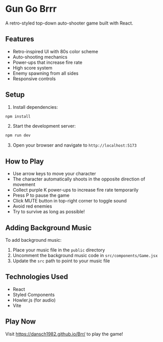 # Gun Go Brrr

A retro-styled top-down auto-shooter game built with React.

## Features

- Retro-inspired UI with 80s color scheme
- Auto-shooting mechanics
- Power-ups that increase fire rate
- High score system
- Enemy spawning from all sides
- Responsive controls

## Setup

1. Install dependencies:
```bash
npm install
```

2. Start the development server:
```bash
npm run dev
```

3. Open your browser and navigate to `http://localhost:5173`

## How to Play

- Use arrow keys to move your character
- The character automatically shoots in the opposite direction of movement
- Collect purple K power-ups to increase fire rate temporarily
- Press P to pause the game
- Click MUTE button in top-right corner to toggle sound
- Avoid red enemies
- Try to survive as long as possible!

## Adding Background Music

To add background music:

1. Place your music file in the `public` directory
2. Uncomment the background music code in `src/components/Game.jsx`
3. Update the `src` path to point to your music file

## Technologies Used

- React
- Styled Components
- Howler.js (for audio)
- Vite

## Play Now

Visit https://dansch1982.github.io/Brr/ to play the game!

